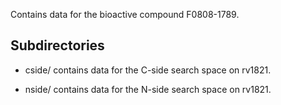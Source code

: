 Contains data for the bioactive compound F0808-1789.

## Subdirectories

- cside/ contains data for the C-side search space on rv1821.

- nside/ contains data for the N-side search space on rv1821.

